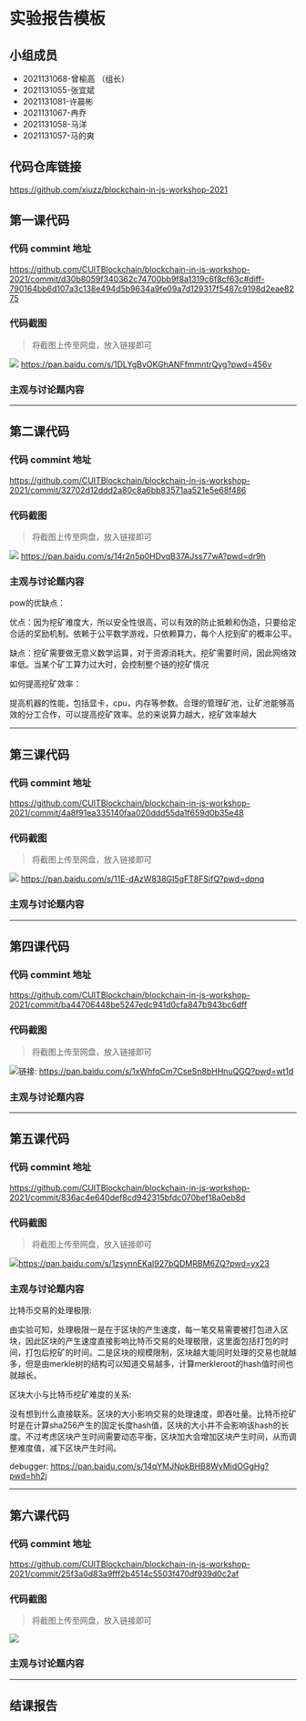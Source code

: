 # 实验报告模板

## 小组成员

- 2021131068-曾榆高 （组长）
- 2021131055-张宜斌
- 2021131081-许晨彬
- 2021131067-冉乔
- 2021131058-马洋
- 2021131057-马的爽


## 代码仓库链接

https://github.com/xiuzz/blockchain-in-js-workshop-2021



## 第一课代码


### 代码 commint 地址

https://github.com/CUITBlockchain/blockchain-in-js-workshop-2021/commit/d30b8059f340362c74700bb9f8a1319c6f8cf63c#diff-790164bb6d107a3c138e494d5b9634a9fe09a7d129317f5487c9198d2eae8275

### 代码截图

> 将截图上传至网盘，放入链接即可

![](链接)
 https://pan.baidu.com/s/1DLYgBvOKGhANFfmmntrQyg?pwd=456v 

### 主观与讨论题内容

---




## 第二课代码


### 代码 commint 地址

https://github.com/CUITBlockchain/blockchain-in-js-workshop-2021/commit/32702d12ddd2a80c8a6bb83571aa521e5e68f486



### 代码截图

> 将截图上传至网盘，放入链接即可

![](链接)
https://pan.baidu.com/s/14r2n5p0HDvqB37AJss77wA?pwd=dr9h

### 主观与讨论题内容
pow的优缺点：

优点：因为挖矿难度大，所以安全性很高，可以有效的防止抵赖和伪造，只要给定合适的奖励机制。依赖于公平数学游戏，只依赖算力，每个人挖到矿的概率公平。

缺点：挖矿需要做无意义数学运算，对于资源消耗大。挖矿需要时间，因此网络效率低。当某个矿工算力过大时，会控制整个链的挖矿情况

如何提高挖矿效率：

提高机器的性能，包括显卡，cpu，内存等参数。合理的管理矿池，让矿池能够高效的分工合作，可以提高挖矿效率。总的来说算力越大，挖矿效率越大

---


## 第三课代码


### 代码 commint 地址

https://github.com/CUITBlockchain/blockchain-in-js-workshop-2021/commit/4a8f91ea335140faa020ddd55da1f659d0b35e48


### 代码截图

> 将截图上传至网盘，放入链接即可

![](链接) https://pan.baidu.com/s/11E-dAzW838GI5gFT8FSifQ?pwd=dpnq 

### 主观与讨论题内容



---




## 第四课代码


### 代码 commint 地址

https://github.com/CUITBlockchain/blockchain-in-js-workshop-2021/commit/ba44706448be5247edc941d0cfa847b943bc6dff


### 代码截图

> 将截图上传至网盘，放入链接即可

![](链接)链接: https://pan.baidu.com/s/1xWhfqCm7CseSn8bHHnuQGQ?pwd=wt1d 


### 主观与讨论题内容



---




## 第五课代码


### 代码 commint 地址

https://github.com/CUITBlockchain/blockchain-in-js-workshop-2021/commit/836ac4e640def8cd942315bfdc070bef18a0eb8d


### 代码截图

> 将截图上传至网盘，放入链接即可

![](链接)https://pan.baidu.com/s/1zsynnEKaI927bQDMRBM6ZQ?pwd=yx23


### 主观与讨论题内容

⽐特币交易的处理极限:

由实验可知，处理极限一是在于区块的产生速度，每一笔交易需要被打包进入区块，因此区块的产生速度直接影响比特币交易的处理极限，这里面包括打包的时间，打包后挖矿的时间。二是区块的规模限制，区块越大能同时处理的交易也就越多，但是由merkle树的结构可以知道交易越多，计算merkleroot的hash值时间也就越长。

区块⼤⼩与⽐特币挖矿难度的关系:


没有想到什么直接联系。区块的大小影响交易的处理速度，即吞吐量。比特币挖矿时是在计算sha256产生的固定长度hash值，区块的大小并不会影响该hash的长度。不过考虑区块产生时间需要动态平衡，区块加大会增加区块产生时间，从而调整难度值，减下区块产生时间。


debugger:
https://pan.baidu.com/s/14qYMJNpkBHB8WyMidOGgHg?pwd=hh2j


---




## 第六课代码


### 代码 commint 地址

https://github.com/CUITBlockchain/blockchain-in-js-workshop-2021/commit/25f3a0d83a9fff2b4514c5503f470df939d0c2af


### 代码截图

> 将截图上传至网盘，放入链接即可

![](图片链接放这里)


### 主观与讨论题内容



---


## 结课报告





